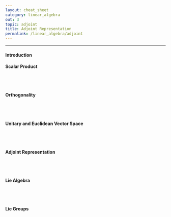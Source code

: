 ```yaml
---
layout: cheat_sheet
category: linear_algebra
out: 3
topic: adjoint
title: Adjoint Representation
permalink: /linear_algebra/adjoint
---
```


_____________________________________________________________________________________________________________________________________


#### Introduction

#### Scalar Product

<br/>

<br/>

#### Orthogonality

<br/>

<br/>


#### Unitary and Euclidean Vector Space

<br/>

<br/>

#### Adjoint Representation

<br/>

<br/>

#### Lie Algebra

<br/>

<br/>

#### Lie Groups

<br/>

<br/>
